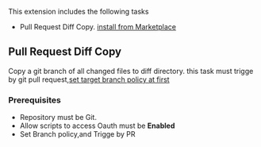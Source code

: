 This extension includes the following tasks

* Pull Request Diff Copy. [install from Marketplace](https://marketplace.visualstudio.com/items?itemName=visualbean.VisualBean-GitCopyDiff)
	
## Pull Request Diff Copy

Copy a git branch of all changed files to diff directory.
this task must trigge by git pull request,[set target branch policy at first](https://docs.microsoft.com/zh-cn/vsts/git/branch-policies?view=vsts#require-the-pull-request-to-build)

### Prerequisites

* Repository must be Git.
* Allow scripts to access Oauth must be **Enabled**
* Set Branch policy,and Trigge by PR


